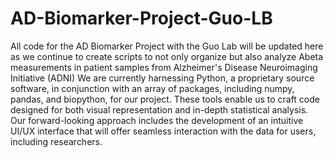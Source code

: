 # AD-Biomarker-Project-Guo-LB
All code for the AD Biomarker Project with the Guo Lab will be updated here as we continue to create scripts to not only organize but also analyze Abeta measurements in patient samples from Alzheimer's Disease Neuroimaging Initiative (ADNI)
We are currently harnessing Python, a proprietary source software, in conjunction with an array of packages, including numpy, pandas, and biopython, for our project. These tools enable us to craft code designed for both visual representation and in-depth statistical analysis. Our forward-looking approach includes the development of an intuitive UI/UX interface that will offer seamless interaction with the data for users, including researchers.
